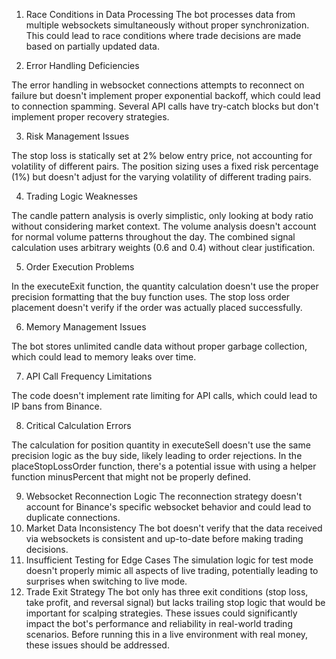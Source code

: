 1. Race Conditions in Data Processing
The bot processes data from multiple websockets simultaneously without proper synchronization. This could lead to race conditions where trade decisions are made based on partially updated data.

2. Error Handling Deficiencies

The error handling in websocket connections attempts to reconnect on failure but doesn't implement proper exponential backoff, which could lead to connection spamming.
Several API calls have try-catch blocks but don't implement proper recovery strategies.

3. Risk Management Issues

The stop loss is statically set at 2% below entry price, not accounting for volatility of different pairs.
The position sizing uses a fixed risk percentage (1%) but doesn't adjust for the varying volatility of different trading pairs.

4. Trading Logic Weaknesses

The candle pattern analysis is overly simplistic, only looking at body ratio without considering market context.
The volume analysis doesn't account for normal volume patterns throughout the day.
The combined signal calculation uses arbitrary weights (0.6 and 0.4) without clear justification.

5. Order Execution Problems

In the executeExit function, the quantity calculation doesn't use the proper precision formatting that the buy function uses.
The stop loss order placement doesn't verify if the order was actually placed successfully.

6. Memory Management Issues

The bot stores unlimited candle data without proper garbage collection, which could lead to memory leaks over time.

7. API Call Frequency Limitations

The code doesn't implement rate limiting for API calls, which could lead to IP bans from Binance.

8. Critical Calculation Errors

The calculation for position quantity in executeSell doesn't use the same precision logic as the buy side, likely leading to order rejections.
In the placeStopLossOrder function, there's a potential issue with using a helper function minusPercent that might not be properly defined.

9. Websocket Reconnection Logic
The reconnection strategy doesn't account for Binance's specific websocket behavior and could lead to duplicate connections.
10. Market Data Inconsistency
The bot doesn't verify that the data received via websockets is consistent and up-to-date before making trading decisions.
11. Insufficient Testing for Edge Cases
The simulation logic for test mode doesn't properly mimic all aspects of live trading, potentially leading to surprises when switching to live mode.
12. Trade Exit Strategy
The bot only has three exit conditions (stop loss, take profit, and reversal signal) but lacks trailing stop logic that would be important for scalping strategies.
These issues could significantly impact the bot's performance and reliability in real-world trading scenarios. Before running this in a live environment with real money, these issues should be addressed.

